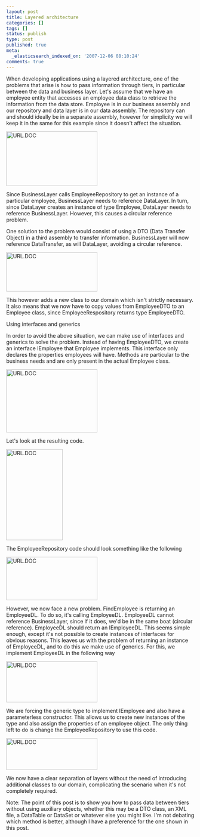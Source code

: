 ```yaml
---
layout: post
title: Layered architecture
categories: []
tags: []
status: publish
type: post
published: true
meta:
  _elasticsearch_indexed_on: '2007-12-06 08:10:24'
comments: true
---
```

<p>When developing applications using a layered architecture, one of the problems that arise is how to pass information through tiers, in particular between the data and business layer. Let's assume that we have an employee entity that accesses an employee data class to retrieve the information from the data store. Employee is in our business assembly and our repository and data layer is in our data assembly. The repository can and should ideally be in a separate assembly, however for simplicity we will keep it in the same for this example since it doesn't affect the situation. </p>  <p><img style="border-right:0;border-top:0;border-left:0;border-bottom:0;" height="146" alt=" URL.DOC" src="http://www.hadihariri.com/blogengine/image.axd?picture=WindowsLiveWriter/Layeredarchitecture_8127/%7B%25URL.DOC_thumb.png" width="244" border="0" /></a></p>  <p>Since BusinessLayer calls EmployeeRepository to get an instance of a particular employee, BusinessLayer needs to reference DataLayer. In turn, since DataLayer creates an instance of type Employee, DataLayer needs to reference BusinessLayer. However, this causes a circular reference problem. </p>  <p>One solution to the problem would consist of using a DTO (Data Transfer Object) in a third assembly to transfer information. BusinessLayer will now reference DataTransfer, as will DataLayer, avoiding a circular reference. </p>  <p><a href="http://www.hadihariri.com/blogengine/image.axd?picture=WindowsLiveWriter/Layeredarchitecture_8127/%7B%25URL.DOC_1.png"><img style="border-right:0;border-top:0;border-left:0;border-bottom:0;" height="105" alt=" URL.DOC" src="http://www.hadihariri.com/blogengine/image.axd?picture=WindowsLiveWriter/Layeredarchitecture_8127/%7B%25URL.DOC_thumb_1.png" width="244" border="0" /></a></p>  <p>This however adds a new class to our domain which isn't strictly necessary. It also means that we now have to copy values from EmployeeDTO to an Employee class, since EmployeeRespository returns type EmployeeDTO. </p>  <p>Using interfaces and generics</p>  <p>In order to avoid the above situation, we can make use of interfaces and generics to solve the problem. Instead of having EmployeeDTO, we create an interface IEmployee that Employee implements. This interface only declares the properties employees will have. Methods are particular to the business needs and are only present in the actual Employee class. </p>  <p><a href="http://www.hadihariri.com/blogengine/image.axd?picture=WindowsLiveWriter/Layeredarchitecture_8127/%7B%25URL.DOC_2.png"><img style="border-right:0;border-top:0;border-left:0;border-bottom:0;" height="169" alt=" URL.DOC" src="http://www.hadihariri.com/blogengine/image.axd?picture=WindowsLiveWriter/Layeredarchitecture_8127/%7B%25URL.DOC_thumb_2.png" width="244" border="0" /></a></p>  <p>Let's look at the resulting code. </p>  <p><a href="http://www.hadihariri.com/blogengine/image.axd?picture=WindowsLiveWriter/Layeredarchitecture_8127/%7B%25URL.DOC_3.png"><img style="border-right:0;border-top:0;border-left:0;border-bottom:0;" height="244" alt=" URL.DOC" src="http://www.hadihariri.com/blogengine/image.axd?picture=WindowsLiveWriter/Layeredarchitecture_8127/%7B%25URL.DOC_thumb_3.png" width="151" border="0" /></a></p>  <p>The EmployeeRepository code should look something like the following</p>  <p><a href="http://www.hadihariri.com/blogengine/image.axd?picture=WindowsLiveWriter/Layeredarchitecture_8127/%7B%25URL.DOC_4.png"><img style="border-right:0;border-top:0;border-left:0;border-bottom:0;" height="116" alt=" URL.DOC" src="http://www.hadihariri.com/blogengine/image.axd?picture=WindowsLiveWriter/Layeredarchitecture_8127/%7B%25URL.DOC_thumb_4.png" width="244" border="0" /></a></p>  <p>However, we now face a new problem. FindEmployee is returning an EmployeeDL. To do so, it's calling EmployeeDL. EmployeeDL cannot reference BusinessLayer, since if it does, we'd be in the same boat (circular reference). EmployeeDL should return an IEmployeeDL. This seems simple enough, except it's not possible to create instances of interfaces for obvious reasons. This leaves us with the problem of returning an instance of EmployeeDL, and to do this we make use of generics. For this, we implement EmployeeDL in the following way</p>  <p><a href="http://www.hadihariri.com/blogengine/image.axd?picture=WindowsLiveWriter/Layeredarchitecture_8127/%7B%25URL.DOC_5.png"><img style="border-right:0;border-top:0;border-left:0;border-bottom:0;" height="110" alt=" URL.DOC" src="http://www.hadihariri.com/blogengine/image.axd?picture=WindowsLiveWriter/Layeredarchitecture_8127/%7B%25URL.DOC_thumb_5.png" width="244" border="0" /></a></p>  <p>We are forcing the generic type to implement IEmployee and also have a parameterless constructor. This allows us to create new instances of the type and also assign the properties of an employee object. The only thing left to do is change the EmployeeRepository to use this code.</p>  <p><a href="http://www.hadihariri.com/blogengine/image.axd?picture=WindowsLiveWriter/Layeredarchitecture_8127/%7B%25URL.DOC_6.png"><img style="border-right:0;border-top:0;border-left:0;border-bottom:0;" height="85" alt=" URL.DOC" src="http://www.hadihariri.com/blogengine/image.axd?picture=WindowsLiveWriter/Layeredarchitecture_8127/%7B%25URL.DOC_thumb_6.png" width="244" border="0" /></a></p>  <p>We now have a clear separation of layers without the need of introducing additional classes to our domain, complicating the scenario when it's not completely required. </p>  <p>Note: The point of this post is to show you how to pass data between tiers without using auxiliary objects, whether this may be a DTO class, an XML file, a DataTable or DataSet or whatever else you might like. I'm not debating which method is better, although I have a preference for the one shown in this post. </p>
